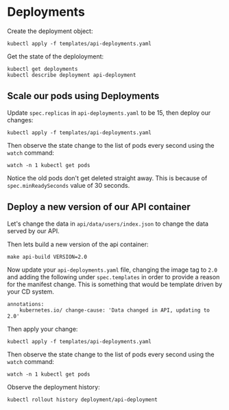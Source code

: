 # Deployments

Create the deployment object:

    kubectl apply -f templates/api-deployments.yaml

Get the state of the deploloyment:

    kubectl get deployments
    kubectl describe deployment api-deployment

## Scale our pods using Deployments

Update `spec.replicas` in `api-deployments.yaml` to be 15, then deploy our changes:

    kubectl apply -f templates/api-deployments.yaml

Then observe the state change to the list of pods every second using the `watch` command:

    watch -n 1 kubectl get pods 

Notice the old pods don't get deleted straight away. This is because of `spec.minReadySeconds` value of 30 seconds.

## Deploy a new version of our API container

Let's change the data in `api/data/users/index.json` to change the data served by our API.

Then lets build a new version of the api container:

    make api-build VERSION=2.0

Now update your `api-deployments.yaml` file, changing the image tag to `2.0` and adding the following under `spec.templates` in order to provide a reason for the manifest change. This is something that would be template driven by your CD system.

    annotations: 
        kubernetes.io/ change-cause: 'Data changed in API, updating to 2.0'

Then apply your change:

    kubectl apply -f templates/api-deployments.yaml

Then observe the state change to the list of pods every second using the `watch` command:

    watch -n 1 kubectl get pods

Observe the deployment history:

    kubectl rollout history deployment/api-deployment
